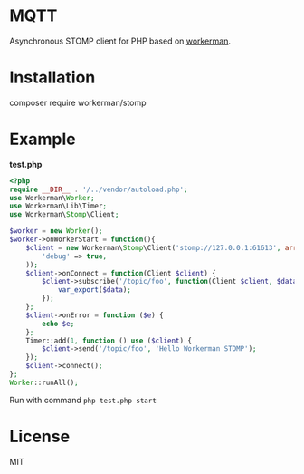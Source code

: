 # MQTT
Asynchronous STOMP client for PHP based on [workerman](https://github.com/walkor/workerman).

# Installation
composer require workerman/stomp

# Example
**test.php**
```php
<?php
require __DIR__ . '/../vendor/autoload.php';
use Workerman\Worker;
use Workerman\Lib\Timer;
use Workerman\Stomp\Client;

$worker = new Worker();
$worker->onWorkerStart = function(){
    $client = new Workerman\Stomp\Client('stomp://127.0.0.1:61613', array(
        'debug' => true,
    ));
    $client->onConnect = function(Client $client) {
        $client->subscribe('/topic/foo', function(Client $client, $data) {
            var_export($data);
        });
    };
    $client->onError = function ($e) {
        echo $e;
    };
    Timer::add(1, function () use ($client) {
        $client->send('/topic/foo', 'Hello Workerman STOMP');
    });
    $client->connect();
};
Worker::runAll();
```
Run with command ```php test.php start```


# License

MIT






